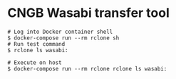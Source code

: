 # CNGB Wasabi transfer tool

```
# Log into Docker container shell
$ docker-compose run --rm rclone sh
# Run test command
$ rclone ls wasabi:

# Execute on host
$ docker-compose run --rm rclone rclone ls wasabi:
```